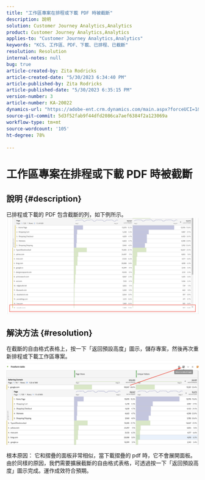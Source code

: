 ```yaml
---
title: "工作區專案在排程或下載 PDF 時被截斷"
description: 說明
solution: Customer Journey Analytics,Analytics
product: Customer Journey Analytics,Analytics
applies-to: "Customer Journey Analytics,Analytics"
keywords: "KCS、工作區、PDF、下載、已排程、已截斷"
resolution: Resolution
internal-notes: null
bug: true
article-created-by: Zita Rodricks
article-created-date: "5/30/2023 6:34:40 PM"
article-published-by: Zita Rodricks
article-published-date: "5/30/2023 6:35:15 PM"
version-number: 3
article-number: KA-20022
dynamics-url: "https://adobe-ent.crm.dynamics.com/main.aspx?forceUCI=1&pagetype=entityrecord&etn=knowledgearticle&id=d9759fa2-18ff-ed11-8f6e-6045bd0063aa"
source-git-commit: 5d3f52fab9f44dfd2086ca7aef6384f2a123069a
workflow-type: tm+mt
source-wordcount: '105'
ht-degree: 78%

---
```


# 工作區專案在排程或下載 PDF 時被截斷

## 說明 {#description}

已排程或下載的 PDF 包含截斷的列，如下例所示。<br>![](assets/___da759fa2-18ff-ed11-8f6e-6045bd0063aa___.png)


## 解決方法 {#resolution}


在截斷的自由格式表格上，按一下「返回預設高度」圖示，儲存專案，然後再次重新排程或下載工作區專案。
![](assets/e9fea250-d7fc-ec11-82e5-000d3a3b090d.png)

根本原因：
它和摺疊的面板非常相似，當下載摺疊的 pdf 時，它不會展開面板。
由於同樣的原因，我們需要擴展截斷的自由格式表格，可透過按一下「返回預設高度」圖示完成。運作成效符合預期。
